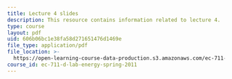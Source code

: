 ```yaml
---
title: Lecture 4 slides
description: This resource contains information related to lecture 4.
type: course
layout: pdf
uid: 606b06bc1e38fa58d271651476d1469e
file_type: application/pdf
file_location: >-
  https://open-learning-course-data-production.s3.amazonaws.com/ec-711-d-lab-energy-spring-2011/606b06bc1e38fa58d271651476d1469e_MITEC_711S11_lec04.pdf
course_id: ec-711-d-lab-energy-spring-2011
---
```

